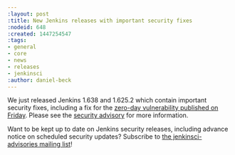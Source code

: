 ```yaml
---
:layout: post
:title: New Jenkins releases with important security fixes
:nodeid: 648
:created: 1447254547
:tags:
- general
- core
- news
- releases
- jenkinsci
:author: daniel-beck
---
```

We just released Jenkins 1.638 and 1.625.2 which contain important security fixes, including a fix for the [zero-day vulnerability published on Friday](/content/mitigating-unauthenticated-remote-code-execution-0-day-jenkins-cli). Please see the [security advisory](https://wiki.jenkins.io/display/SECURITY/Jenkins+Security+Advisory+2015-11-11) for more information.

Want to be kept up to date on Jenkins security releases, including advance notice on scheduled security updates? Subscribe to [the jenkinsci-advisories mailing list](https://groups.google.com/forum/#!forum/jenkinsci-advisories)!
